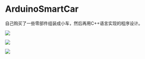 # ArduinoSmartCar
自己购买了一些零部件组装成小车，然后再用C++语言实现的程序设计。

![](E:\lijh-c\桌面\QQ截图20191010112627.png)



![](E:\lijh-c\桌面\IMG_20190803_091604.jpg)

![](E:\lijh-c\桌面\QQ截图20191010113357.png)